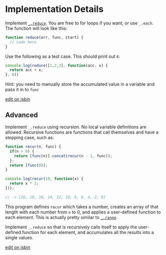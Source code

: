 
# Implementation Details

Implement [`_.reduce`](http://underscorejs.org/#reduce). You are free to for loops if you want, or use `_.each`. The function will look like this:

```js
function reduce(arr, func, start) {
  // code here
}
```

Use the following as a test case. This should print out `6`:

```js
console.log(reduce([1,2,3], function(acc, x) {
  return acc + x;
}, 0))
```

Hint: you need to manually store the accumulated value in a variable and pass it in to `func`

[edit on jsbin](http://jsbin.com/xadaxice/1/edit?js,console)

## Advanced

Implement `_.reduce` using recursion. No local variable definitions are allowed. Recursive functions are functions that call themselves and have a stopping case, such as:

```js
function recur(n, func) {
  if(n > 0) {
    return [func(n)].concat(recur(n - 1, func));
  };
  return [func(0)];
}

console.log(recur(10, function(x) {
  return x * 2;
}));

// -> [20, 18, 16, 14, 12, 10, 8, 6, 4, 2, 0]
```

This program defines `recur` which takes a number, creates an array of that length with each number from `n` to 0, and applies a user-defined function to each element. This is actually pretty similar to [`_.range`](http://underscorejs.org/#range).

Implement `_.reduce` so that is recursively calls itself to apply the user-defined function for each element, and accumulates all the results into a single values.

[edit on jsbin](http://jsbin.com/paxosore/1/edit?js,console)